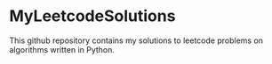 # MyLeetcodeSolutions
This github repository contains my solutions to leetcode problems on algorithms written in Python.
